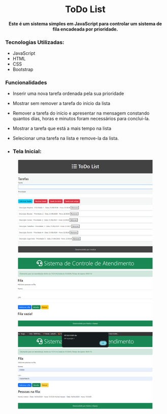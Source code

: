 <h1 align="center">ToDo List</h1>
<h4 align='center'>Este é um sistema simples em JavaScript para controlar um sistema de fila encadeada por prioridade.</h2>

### Tecnologias Utilizadas:
* JavaScript
* HTML
* CSS
* Bootstrap

### Funcionalidades

- Inserir uma nova tarefa ordenada pela sua prioridade
- Mostrar sem remover a tarefa do início da lista
- Remover a tarefa do início e apresentar na mensagem constando quantos dias, horas e
minutos foram necessários para conclui-la.
- Mostrar a tarefa que está a mais tempo na lista
- Selecionar uma tarefa na lista e remove-la da lista.
  
- ### Tela Inicial:

<figure>
  <img src="https://github.com/ArielceJunior/ToDoList-JavaScript/blob/main/imagens/lista.png" alt="Inicial">
</figure>
<figure>
  <img src="https://github.com/ArielceJunior/FilaAtendimento/blob/main/images/telainicial2.png?raw=true" alt="Inicial">
</figure>
<figure>
  <img src="https://github.com/ArielceJunior/FilaAtendimento/blob/main/images/telainicial3.png?raw=true" alt="Inicial">
</figure>
